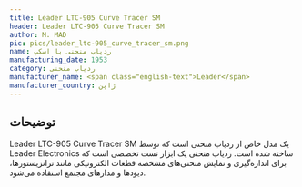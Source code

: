 ```yaml
---
title: Leader LTC-905 Curve Tracer SM
header: Leader LTC-905 Curve Tracer SM
author: M. MAD
pic: pics/leader_ltc-905_curve_tracer_sm.png
name: ردیاب منحنی با اسکپ
manufacturing_date: 1953
category: ردیاب منحنی
manufacturer_name: <span class="english-text">Leader</span>
manufacturer_country: ژاپن
---
```


<h2 class="fa-IR-explanation-header">توضیحات</h2>
<p>
<span class="english-text">Leader LTC-905 Curve Tracer SM</span>
یک مدل خاص از ردیاب منحنی است که توسط
<span class="english-text">Leader Electronics</span>
ساخته شده است. ردیاب منحنی یک ابزار تست تخصصی است که برای اندازه‌گیری و نمایش
منحنی‌های مشخصه قطعات الکترونیکی مانند ترانزیستورها، دیودها و مدارهای مجتمع
استفاده می‌شود.
</p>
